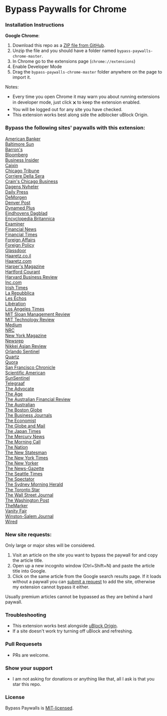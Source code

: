 # Bypass Paywalls for Chrome

### Installation Instructions
**Google Chrome**:
1. Download this repo as a [ZIP file from GitHub](https://github.com/iamadamdev/bypass-paywalls-chrome/archive/master.zip).
1. Unzip the file and you should have a folder named `bypass-paywalls-chrome-master`.
1. In Chrome go to the extensions page (`chrome://extensions`) 
1. Enable Developer Mode
1. Drag the `bypass-paywalls-chrome-master` folder anywhere on the page to import it.

Notes:
* Every time you open Chrome it may warn you about running extensions in developer mode, just click 🗙 to keep the extension enabled.
* You will be logged out for any site you have checked.
* This extension works best along side the adblocker uBlock Origin.

### Bypass the following sites' paywalls with this extension:

[American Banker](https://americanbanker.com)\
[Baltimore Sun](https://www.baltimoresun.com)\
[Barron's](https://www.barrons.com)\
[Bloomberg](https://www.bloomberg.com)\
[Business Insider](https://www.businessinsider.com)\
[Caixin](https://www.caixinglobal.com)\
[Chicago Tribune](https://www.chicagotribune.com)\
[Corriere Della Sera](https://www.corriere.it)\
[Crain's Chicago Business](https://www.chicagobusiness.com)\
[Dagens Nyheter](https://dn.se)\
[Daily Press](https://www.dailypress.com)\
[DeMorgen](https://demorgen.be)\
[Denver Post](https://www.denverpost.com)\
[Dynamed Plus](https://dynamed.com)\
[Eindhovens Dagblad](https://ed.nl)\
[Encyclopedia Britannica](https://britannica.com)\
[Examiner](https://examiner.com.au)\
[Financial News](https://fnlondon.com)\
[Financial Times](https://www.ft.com)\
[Foreign Affairs](https://foreignaffairs.com)\
[Foreign Policy](https://www.foreignpolicy.com)\
[Glassdoor](https://www.glassdoor.com)\
[Haaretz.co.il](https://www.haaretz.co.il)\
[Haaretz.com](https://www.haaretz.com)\
[Harper's Magazine](https://harpers.org)\
[Hartford Courant](https://www.courant.com)\
[Harvard Business Review](https://www.hbr.org)\
[Inc.com](https://www.inc.com)\
[Irish Times](https://www.irishtimes.com)\
[La Repubblica](https://www.repubblica.it)\
[Les Échos](https://lesechos.fr)\
[Libération](https://liberation.fr)\
[Los Angeles Times](https://www.latimes.com)\
[MIT Sloan Management Review](https://sloanreview.mit.edu)\
[MIT Technology Review](https://www.technologyreview.com)\
[Medium](https://www.medium.com)\
[NRC](https://www.nrc.nl)\
[New York Magazine](https://www.nymag.com)\
[Newsrep](https://thenewsrep.com)\
[Nikkei Asian Review](https://asia.nikkei.com)\
[Orlando Sentinel](https://www.orlandosentinel.com)\
[Quartz](https://qz.com)\
[Quora](https://www.quora.com)\
[San Francisco Chronicle](https://sfchronicle.com)\
[Scientific American](https://scientificamerican.com)\
[SunSentinel](https://www.sun-sentinel.com)\
[Telegraaf](https://telegraaf.nl)\
[The Advocate](https://www.theadvocate.com.au)\
[The Age](https://www.theage.com.au)\
[The Australian Financial Review](https://www.afr.com)\
[The Australian](https://www.theaustralian.com.au)\
[The Boston Globe](https://www.bostonglobe.com)\
[The Business Journals](https://www.bizjournals.com)\
[The Economist](https://www.economist.com)\
[The Globe and Mail](https://www.theglobeandmail.com)\
[The Japan Times](https://www.japantimes.co.jp)\
[The Mercury News](https://www.mercurynews.com)\
[The Morning Call](https://www.mcall.com)\
[The Nation](https://www.thenation.com)\
[The New Statesman](https://newstatesman.com)\
[The New York Times](https://www.nytimes.com)\
[The New Yorker](https://www.newyorker.com)\
[The News-Gazette](https://www.news-gazette.com)\
[The Seattle Times](https://www.seattletimes.com)\
[The Spectator](https://www.spectator.co.uk)\
[The Sydney Morning Herald](https://www.smh.com.au)\
[The Toronto Star](https://www.thestar.com)\
[The Wall Street Journal](https://www.wsj.com)\
[The Washington Post](https://www.washingtonpost.com)\
[TheMarker](https://www.themarker.com)\
[Vanity Fair](https://www.vanityfair.com)\
[Winston-Salem Journal](https://journalnow.com)\
[Wired](https://www.wired.com)

### New site requests:
Only large or major sites will be considered.
1. Visit an article on the site you want to bypass the paywall for and copy the article title.
2. Open up a new incognito window (Ctrl+Shift+N) and paste the article title into Google.
3. Click on the same article from the Google search results page. If it loads without a paywall you can [submit a request](https://github.com/iamadamdev/bypass-paywalls-chrome/issues/new) to add the site, otherwise my extension cannot bypass it either.

Usually premium articles cannot be bypassed as they are behind a hard paywall.

### Troubleshooting
* This extension works best alongside [uBlock Origin](https://chrome.google.com/webstore/detail/ublock-origin/cjpalhdlnbpafiamejdnhcphjbkeiagm).
* If a site doesn't work try turning off uBlock and refreshing.

### Pull Requesets
* PRs are welcome.

### Show your support
* I am not asking for donations or anything like that, all I ask is that you star this repo.

### License
Bypass Paywalls is [MIT-licensed](https://github.com/iamadamdev/bypass-paywalls-chrome/blob/master/LICENSE).
